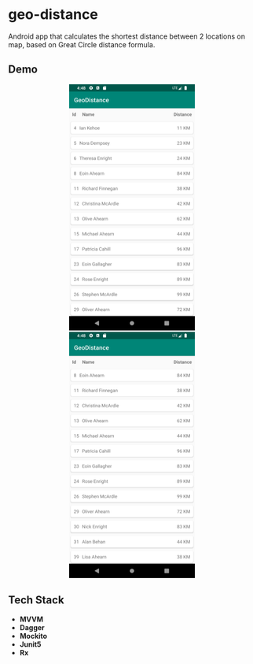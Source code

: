 # geo-distance
Android app that calculates the shortest distance between 2 locations on map, based on Great Circle distance formula.


## Demo



<p align="center">
  <img src="Screenshot1.png" width="256" height="500">
  <img src="Screenshot2.png" width="256" height="500">
</p>


## Tech Stack
- **MVVM**
- **Dagger**
- **Mockito**
- **Junit5**
- **Rx**
